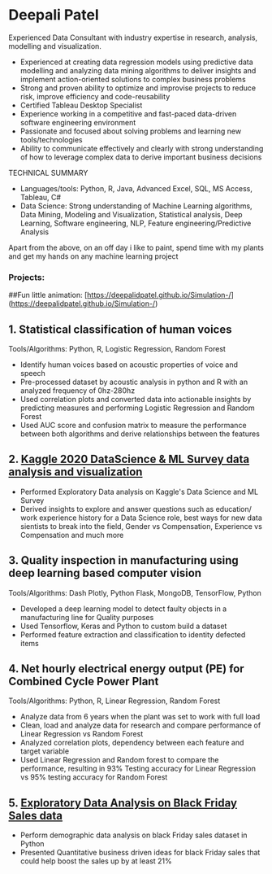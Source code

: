 # Deepali Patel

Experienced Data Consultant with industry expertise in research, analysis, modelling and visualization.

- Experienced at creating data regression models using predictive data modelling and analyzing data mining algorithms to deliver insights and implement action-oriented solutions to complex business problems
- Strong and proven ability to optimize and improvise projects to reduce risk, improve efficiency and code-reusability
- Certified Tableau Desktop Specialist
- Experience working in a competitive and fast-paced data-driven software engineering environment
- Passionate and focused about solving problems and learning new tools/technologies
- Ability to communicate effectively and clearly with strong understanding of how to leverage complex data to derive important business decisions

TECHNICAL SUMMARY
- Languages/tools: Python, R, Java, Advanced Excel, SQL, MS Access, Tableau, C#
- Data Science: Strong understanding of Machine Learning algorithms, Data Mining, Modeling and Visualization, Statistical analysis, Deep Learning, Software engineering, NLP, Feature engineering/Predictive Analysis

Apart from the above, on an off day i like to paint, spend time with my plants and get my hands on any machine learning project

### Projects:

##Fun little animation:  [https://deepalidpatel.github.io/Simulation-/]
(https://deepalidpatel.github.io/Simulation-/)

## 1. Statistical classification of human voices

Tools/Algorithms: Python, R, Logistic Regression, Random Forest

   - Identify human voices based on acoustic properties of voice and speech
   - Pre-processed dataset by acoustic analysis in python and R with an analyzed frequency of 0hz-280hz
   - Used correlation plots and converted data into actionable insights by predicting measures and performing
     Logistic Regression and Random Forest
   - Used AUC score and confusion matrix to measure the performance between both algorithms and derive
     relationships between the features

## 2. [Kaggle 2020 DataScience & ML Survey data analysis and visualization](https://github.com/DeepaliDPatel/Kaggle2020-DataScience-Survey)
   
   - Performed Exploratory Data analysis on Kaggle's Data Science and ML Survey
   - Derived insights to explore and answer questions such as education/ work experience history for a Data Science role, best ways for new data sientists to break into the field, Gender vs Compensation, Experience vs Compensation and much more
  
## 3. Quality inspection in manufacturing using deep learning based computer vision

Tools/Algorithms: Dash Plotly, Python Flask, MongoDB, TensorFlow, Python

   - Developed a deep learning model to detect faulty objects in a manufacturing line for Quality purposes
   - Used Tensorflow, Keras and Python to custom build a dataset
   - Performed feature extraction and classification to identity defected items

## 4. Net hourly electrical energy output (PE) for Combined Cycle Power Plant

Tools/Algorithms: Python, R, Linear Regression, Random Forest

   - Analyze data from 6 years when the plant was set to work with full load
   - Clean, load and analyze data for research and compare performance of Linear Regression vs Random Forest
   - Analyzed correlation plots, dependency between each feature and target variable
   - Used Linear Regression and Random forest to compare the performance, resulting in 93% Testing accuracy for Linear
     Regression vs 95% testing accuracy for Random Forest
     
## 5. [Exploratory Data Analysis on Black Friday Sales data](https://github.com/DeepaliDPatel/Black-Friday-Sales-data-analysis)

   -	Perform demographic data analysis on black Friday sales dataset in Python
   -	Presented Quantitative business driven ideas for black Friday sales that could help boost the sales up by at least 21%

